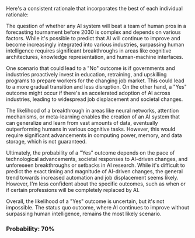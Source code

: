Here's a consistent rationale that incorporates the best of each individual rationale:

The question of whether any AI system will beat a team of human pros in a forecasting tournament before 2030 is complex and depends on various factors. While it's possible to predict that AI will continue to improve and become increasingly integrated into various industries, surpassing human intelligence requires significant breakthroughs in areas like cognitive architectures, knowledge representation, and human-machine interfaces.

One scenario that could lead to a "No" outcome is if governments and industries proactively invest in education, retraining, and upskilling programs to prepare workers for the changing job market. This could lead to a more gradual transition and less disruption. On the other hand, a "Yes" outcome might occur if there's an accelerated adoption of AI across industries, leading to widespread job displacement and societal changes.

The likelihood of a breakthrough in areas like neural networks, attention mechanisms, or meta-learning enables the creation of an AI system that can generalize and learn from vast amounts of data, eventually outperforming humans in various cognitive tasks. However, this would require significant advancements in computing power, memory, and data storage, which is not guaranteed.

Ultimately, the probability of a "Yes" outcome depends on the pace of technological advancements, societal responses to AI-driven changes, and unforeseen breakthroughs or setbacks in AI research. While it's difficult to predict the exact timing and magnitude of AI-driven changes, the general trend towards increased automation and job displacement seems likely. However, I'm less confident about the specific outcomes, such as when or if certain professions will be completely replaced by AI.

Overall, the likelihood of a "Yes" outcome is uncertain, but it's not impossible. The status quo outcome, where AI continues to improve without surpassing human intelligence, remains the most likely scenario.

### Probability: 70%